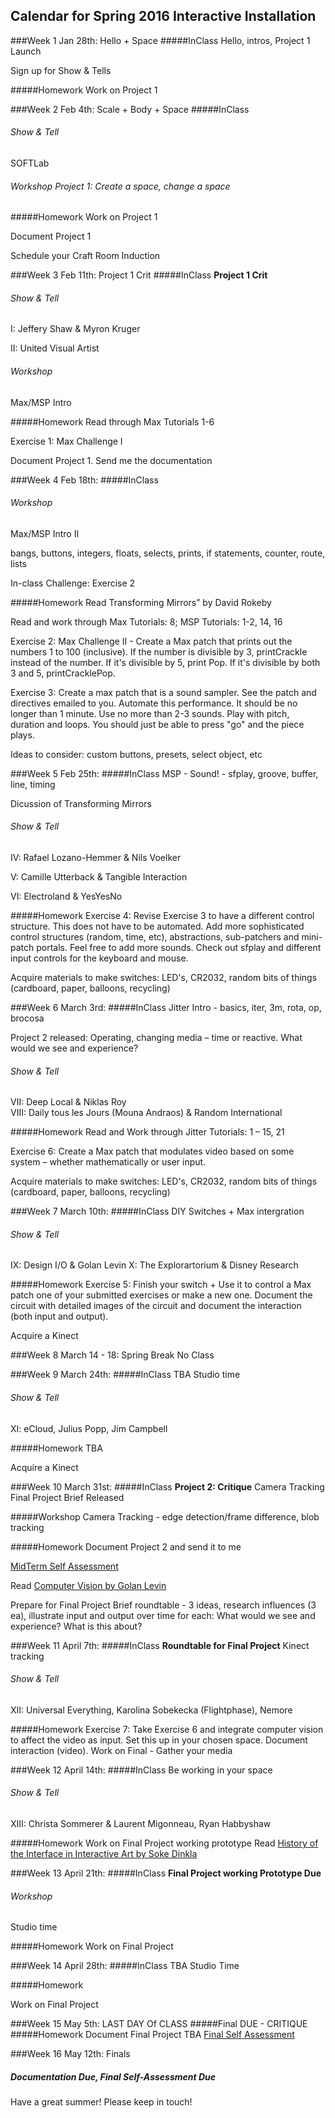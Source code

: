 ## Calendar for Spring 2016 Interactive Installation

###Week 1 Jan 28th: Hello + Space
#####InClass
Hello, intros, Project 1 Launch

Sign up for Show & Tells


#####Homework
Work on Project 1



###Week 2 Feb 4th: Scale + Body + Space
#####InClass
###### Show & Tell
SOFTLab
###### Workshop Project 1: Create a space, change a space

#####Homework 
Work on Project 1

Document Project 1

Schedule your Craft Room Induction



###Week 3 Feb 11th: Project 1 Crit
#####InClass
**Project 1 Crit**

###### Show & Tell
I: Jeffery Shaw & Myron Kruger

II: United Visual Artist

###### Workshop 
Max/MSP Intro

#####Homework
Read through Max Tutorials 1-6

Exercise 1: Max Challenge I

Document Project 1. Send me the documentation




###Week 4 Feb 18th: 
#####InClass

###### Workshop 
Max/MSP Intro II

bangs, buttons, integers, floats, selects, prints, if statements, counter, route, lists

In-class Challenge: Exercise 2


#####Homework 
Read Transforming Mirrors” by David Rokeby 

Read and work through Max Tutorials: 8; MSP Tutorials: 1-2, 14, 16

Exercise 2: Max Challenge II - Create a Max patch that prints out the numbers 1 to 100 (inclusive). If the number is divisible by 3, printCrackle instead of the number. If it's divisible by 5, print Pop. If it's divisible by both 3 and 5, printCracklePop. 

Exercise 3: Create a max patch that is a sound sampler. See the patch and directives emailed to you. Automate this performance. It should be no longer than 1 minute. Use no more than 2-3 sounds. Play with pitch, duration and loops. You should just be able to press "go" and the piece plays.

Ideas to consider: custom buttons, presets, select object, etc



###Week 5 Feb 25th:
#####InClass 
MSP - Sound! - sfplay, groove, buffer, line, timing

Dicussion of Transforming Mirrors

###### Show & Tell
IV: Rafael Lozano-Hemmer & Nils Voelker

V: Camille Utterback & Tangible Interaction 

VI: Electroland & YesYesNo


#####Homework
Exercise 4: Revise Exercise 3 to have a different control structure. This does not have to be automated. Add more sophisticated control structures (random, time, etc), abstractions, sub-patchers and mini-patch portals. Feel free to add more sounds. Check out sfplay and different input controls for the keyboard and mouse.  

Acquire materials to make switches: LED's, CR2032, random bits of things (cardboard, paper, balloons, recycling)


###Week 6 March 3rd: 
#####InClass
Jitter Intro - basics, iter, 3m, rota, op, brocosa

Project 2 released: Operating, changing media – time or reactive. What would we see and experience?

###### Show & Tell
VII: Deep Local & Niklas Roy  
VIII: Daily tous les Jours (Mouna Andraos) & Random International

#####Homework
Read and Work through Jitter Tutorials: 1 – 15, 21

Exercise 6: Create a Max patch that modulates video based on some system – whether mathematically or user input.

Acquire materials to make switches: LED's, CR2032, random bits of things (cardboard, paper, balloons, recycling)



###Week 7 March 10th:
#####InClass
DIY Switches + Max intergration
###### Show & Tell
IX: Design I/O & Golan Levin 
X: The Explorartorium & Disney Research

#####Homework 
Exercise 5: Finish your switch + Use it to control a Max patch one of your submitted exercises or make a new one. Document the circuit with detailed images of the circuit and document the interaction (both input and output). 

Acquire a Kinect



###Week 8 March 14 - 18:  Spring Break No Class 



###Week 9 March 24th: 
#####InClass
TBA
Studio time

###### Show & Tell
XI: eCloud, Julius Popp, Jim Campbell  


#####Homework
TBA

Acquire a Kinect



###Week 10 March 31st:
#####InClass
**Project 2: Critique**
Camera Tracking 
Final Project Brief Released

#####Workshop
Camera Tracking - edge detection/frame difference, blob tracking

#####Homework 
Document Project 2 and send it to me

[MidTerm Self Assessment](SelfAssessments.md)

Read [Computer Vision by Golan Levin](http://www.flong.com/texts/essays/essay_cvad/)

Prepare for Final Project Brief roundtable - 3 ideas, research influences (3 ea), illustrate input and output over time for each: What would we see and experience? What is this about?



###Week 11 April 7th:
#####InClass
**Roundtable for Final Project**
Kinect tracking

###### Show & Tell
XII: Universal Everything, Karolina Sobekecka (Flightphase), Nemore

#####Homework
Exercise 7: Take Exercise 6 and integrate computer vision to affect the video as input. Set this up in your chosen space. Document interaction (video).
Work on Final - Gather your media



###Week 12 April 14th:
#####InClass
Be working in your space
###### Show & Tell
XIII: Christa Sommerer & Laurent Migonneau, Ryan Habbyshaw


#####Homework
Work on Final Project working prototype
Read [History of the Interface in Interactive Art by Soke Dinkla](http://www.kenfeingold.com/dinkla_history.html)



###Week 13 April 21th:
#####InClass
**Final Project working Prototype Due**
###### Workshop 
Studio time

#####Homework
Work on Final Project



###Week 14 April 28th:
#####InClass
TBA
Studio Time
		
#####Homework

Work on Final Project



###Week 15 May 5th: LAST DAY Of CLASS 
#####Final DUE - CRITIQUE
#####Homework
Document Final Project
TBA
[Final Self Assessment](SelfAssessments.md)


###Week 16 May 12th: Finals  
##### Documentation Due, Final Self-Assessment Due

Have a great summer! Please keep in touch!
